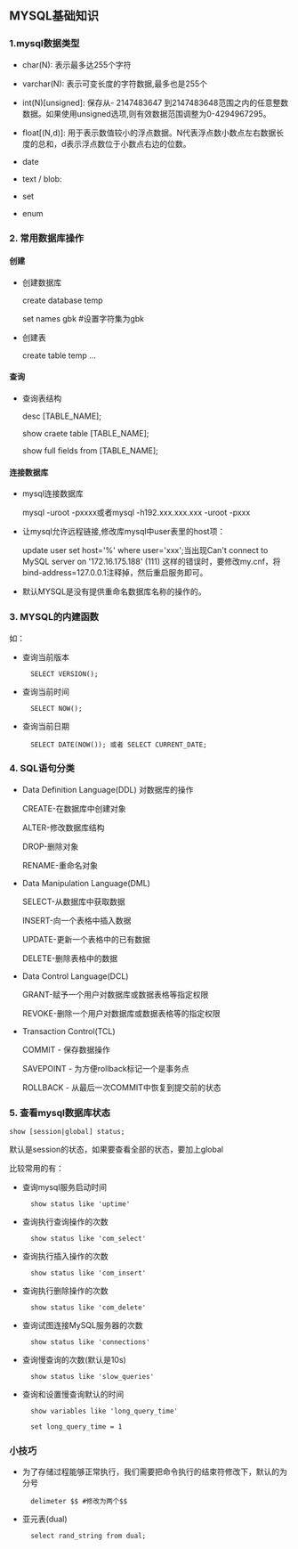 ## MYSQL基础知识

### 1.mysql数据类型
* char(N):  表示最多达255个字符

* varchar(N): 表示可变长度的字符数据,最多也是255个

* int(N)[unsigned]: 保存从- 2147483647 到2147483648范围之内的任意整数数据。如果使用unsigned选项,则有效数据范围调整为0-4294967295。

* float[(N,d)]: 用于表示数值较小的浮点数据。N代表浮点数小数点左右数据长度的总和，d表示浮点数位于小数点右边的位数。

* date

* text / blob:

* set

* enum

### 2. 常用数据库操作

#### 创建

* 创建数据库

	create database temp
	
	set names gbk  #设置字符集为gbk

* 创建表

	create table temp ... 

#### 查询

* 查询表结构
	
	desc [TABLE_NAME];

	show craete table [TABLE_NAME];

	show full fields from [TABLE_NAME];

#### 连接数据库

* mysql连接数据库

	mysql -uroot -pxxxx或者mysql -h192.xxx.xxx.xxx -uroot -pxxx

* 让mysql允许远程链接,修改库mysql中user表里的host项：

	update user set host='%' where user='xxx';当出现Can't connect to MySQL server on '172.16.175.188' (111)
	这样的错误时，要修改my.cnf，将bind-address=127.0.0.1注释掉，然后重启服务即可。


* 默认MYSQL是没有提供重命名数据库名称的操作的。

### 3. MYSQL的内建函数

如：
	
* 查询当前版本	

		SELECT VERSION();
	
* 查询当前时间	
		
		SELECT NOW();
	
* 查询当前日期	
		
		SELECT DATE(NOW());	或者 SELECT CURRENT_DATE;


### 4. SQL语句分类

* Data Definition Language(DDL) 对数据库的操作
			
	CREATE-在数据库中创建对象
		
	ALTER-修改数据库结构
		
	DROP-删除对象
	
	RENAME-重命名对象
		
* Data Manipulation Language(DML)
			
	SELECT-从数据库中获取数据
	
	INSERT-向一个表格中插入数据
	
	UPDATE-更新一个表格中的已有数据
	
	DELETE-删除表格中的数据

* Data Control Language(DCL)
			
	GRANT-赋予一个用户对数据库或数据表格等指定权限
	
	REVOKE-删除一个用户对数据库或数据表格等的指定权限

* Transaction Control(TCL)
		
	COMMIT - 保存数据操作
	
	SAVEPOINT - 为方便rollback标记一个是事务点
	
	ROLLBACK - 从最后一次COMMIT中恢复到提交前的状态

### 5. 查看mysql数据库状态
			
	show [session|global] status;

默认是session的状态，如果要查看全部的状态，要加上global

比较常用的有：
		
* 查询mysql服务启动时间

		show status like 'uptime'

* 查询执行查询操作的次数

		show status like 'com_select'

* 查询执行插入操作的次数

		show status like 'com_insert'

* 查询执行删除操作的次数

		show status like 'com_delete'

* 查询试图连接MySQL服务器的次数

		show status like 'connections'

* 查询慢查询的次数(默认是10s)

		show status like 'slow_queries'

* 查询和设置慢查询默认的时间

		show variables like 'long_query_time'
		
		set long_query_time = 1

### 小技巧

* 为了存储过程能够正常执行，我们需要把命令执行的结束符修改下，默认的为分号

		delimeter $$ #修改为两个$$
* 亚元表(dual)

		select rand_string from dual;
